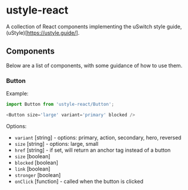 # ustyle-react

A collection of React components implementing the uSwitch style guide, (uStyle)[https://ustyle.guide/].

## Components

Below are a list of components, with some guidance of how to use them.

### Button

Example:

```js
import Button from 'ustyle-react/Button';

<Button size='large' variant='primary' blocked />
```

Options:

- `variant` [string] - options: primary, action, secondary, hero, reversed
- `size` [string] - options: large, small
- `href` [string] - if set, will return an anchor tag instead of a button
- `size` [boolean]
- `blocked` [boolean]
- `link` [boolean]
- `stronger` [boolean]
- `onClick` [function] - called when the button is clicked
